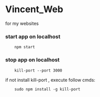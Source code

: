 # Vincent_Web
for my websites


### start app on localhost

```
    npm start
```

### stop app on localhost

```
    kill-port --port 3000
```

if not install kill-port , execute follow cmds:

```
    sudo npm install -g kill-port
```